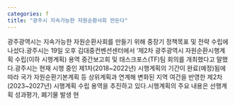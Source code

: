 ```yaml
---
categories: f
title: "광주시 지속가능한 자원순환사회 만든다"
---
```

광주광역시는 지속가능한 자원순환사회를 만들기 위해 중장기 정책목표 및 전략 수립에 나섰다.광주시는 19일 오후 김대중컨벤션센터에서 ‘제2차 광주광역시 자원순환시행계획 수립(이하 시행계획) 용역 중간보고회 및 태스크포스(TF)팀 회의를 개최했다고 말했다.광주시는 현재 시행 중인 제1차(2018~2022년) 시행계획의 기간이 완료(예정)됨에 따라 국가 자원순환기본계획 등 상위계획과 연계해 변화된 지역 여건을 반영한 제2차(2023~2027년) 시행계획 수립 용역을 추진하고 있다.시행계획의 주요 내용은 선행계획 성과평가, 폐기물 발생 현